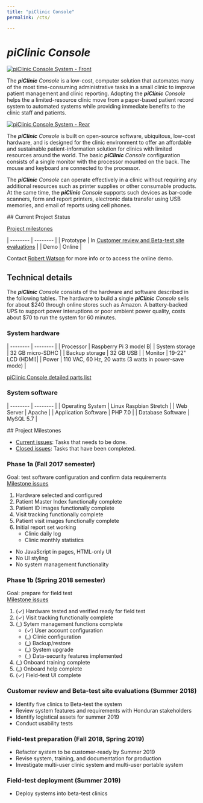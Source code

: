 ```yaml
---
title: "piClinic Console"
permalink: /cts/

---
```


# _piClinic Console_

[![piClinic Console System - Front]({{site.baseurl}}/images/TermFront-piclinic_sm.jpg)]({{site.baseurl}}/images/TermFront-piclinic_lg.jpg)

The _**piClinic** Console_ is a low-cost, computer solution that automates many of the most time-consuming administrative tasks in a small clinic to improve patient management and clinic reporting. Adopting the _**piClinic** Console_ helps the a limited-resource clinic move from a paper-based patient record system to automated systems while providing immediate benefits to the clinic staff and patients.

[![piClinic Console System - Rear]({{site.baseurl}}/images/TermRear_sm.jpg)]({{site.baseurl}}/images/TermRear_lg.jpg)

The _**piClinic** Console_ is built on open-source software, ubiquitous, low-cost hardware, and is designed for the clinic environment to offer an affordable and sustainable patient-information solution for clinics with limited resources around the world. The basic _**piClinic** Console_ configuration consists of a single monitor with the processor mounted on the back. The mouse and keyboard are connected to the processor.

The _**piClinic** Console_ can operate effectively in a clinic without requiring any additional resources such as printer supplies or other consumable products. At the same time, the _**piClinic** Console_ supports such devices as bar-code scanners, form and report printers, electronic data transfer using USB memories, and email of reports using cell phones. 

<a id="status" />
## Current Project Status

[Project milestones](#milestones)

| -------- | -------- |
| Prototype | In [Customer review and Beta-test site evaluations](#summer2018) |
| Demo | Online  |

Contact [Robert Watson](mailto://watson_rb@mercer.edu) for more info or to access the online demo.

## Technical details

The _**piClinic** Console_ consists of the hardware and software described in the following tables. The hardware to build a single _**piClinic** Console_  sells for about $240 through online stores such as Amazon. A battery-backed UPS to support power interuptions or poor ambient power quality, costs about $70 to run the system for 60 minutes.

### System hardware

| -------- | -------- |
| Processor | Raspberry Pi 3 model B|
| System storage | 32 GB micro-SDHC |
| Backup storage | 32 GB USB |
| Monitor | 19-22" LCD (HDMI)|
| Power | 110 VAC, 60 Hz, 20 watts (3 watts in power-save mode) |

[piClinic Console detailed parts list]({{site.baseurl}}/piclinic-console-parts/)

### System software

| -------- | -------- |
| Operating System | Linux Raspbian Stretch |
| Web Server | Apache |
| Application Software | PHP 7.0 |
| Database Software | MySQL 5.7 |

<a id="milestones" />
## Project Milestones

* [Current issues](https://github.com/MercerU-TCO/CTS/issues): Tasks that needs to be done.
* [Closed issues](https://github.com/MercerU-TCO/CTS/issues?q=is%3Aissue+is%3Aclosed): Tasks that have been completed.

### Phase 1a (Fall 2017 semester)

Goal: test software configuration and confirm data requirements<br>
[Milestone issues](https://github.com/MercerU-TCO/CTS/issues?q=is%3Aopen+is%3Aissue+milestone%3A2017-fall-alpha)

1. Hardware selected and configured 
1. Patient Master Index functionally complete
1. Patient ID images functionally complete
1. Visit tracking functionally complete
1. Patient visit images functionally complete
1. Initial report set working
	* Clinic daily log
	* Clinic monthly statistics

* No JavaScript in pages, HTML-only UI
* No UI styling
* No system management functionality

<a id="phase1b"></a>
### Phase 1b (Spring 2018 semester)

Goal: prepare for field test<br>
[Milestone issues](https://github.com/MercerU-TCO/CTS/issues?q=is%3Aopen+is%3Aissue+milestone%3A2018-02-spring-beta)

1. (&#10003;) Hardware tested and verified ready for field test
1. (&#10003;) Visit tracking functionally complete
1. (_) Sytem management functions complete
	* (&#10003;) User account configuration
	* (_) Clinic configuration
	* (_) Backup/restore
	* (_) System upgrade
	* (_) Data-security features implemented
1. (_) Onboard training complete
1. (_) Onboard help complete
1. (&#10003;) Field-test UI complete

<a id="summer2018"></a>
### Customer review and Beta-test site evaluations (Summer 2018)

* Identify five clinics to Beta-test the system
* Review system features and requirements with Honduran stakeholders
* Identify logistical assets for summer 2019
* Conduct usability tests

### Field-test preparation (Fall 2018, Spring 2019)

* Refactor system to be customer-ready by Summer 2019
* Revise system, training, and documentation for production
* Investigate multi-user clinic system and multi-user portable system

### Field-test deployment (Summer 2019)

* Deploy systems into beta-test clinics